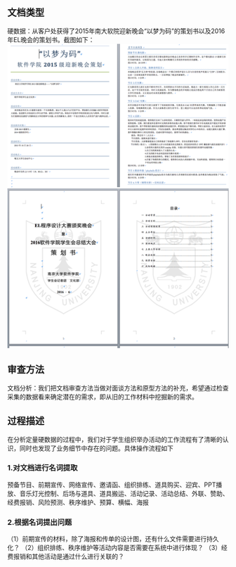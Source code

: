 ## 文档类型

硬数据：从客户处获得了2015年南大软院迎新晚会“以梦为码”的策划书以及2016年EL晚会的策划书。截图如下：
![](/2015以梦为码策划.png)![](/2016EL策划.png)

## 审查方法

文档分析：我们把文档审查方法当做对面谈方法和原型方法的补充，希望通过检查采集的数据看来确定潜在的需求，即从旧的工作材料中挖掘新的需求。

## 过程描述

在分析定量硬数据的过程中，我们对于学生组织举办活动的工作流程有了清晰的认识，同时也发现了业务细节中存在的问题。具体操作流程如下

### 1.对文档进行名词提取

预备节目、前期宣传、网络宣传、邀请函、组织排练、道具购买、迎宾、PPT播放、音乐灯光控制、后场与道具、道具搬运、活动记录、活动总结、外联、赞助、经费报销、风险预测、秩序维护、预算、横幅、海报

### 2.根据名词提出问题

（1）前期宣传的材料，除了海报和传单的设计图，还有什么文件需要进行持久化？
（2）组织排练、秩序维护等活动内容是否需要在系统中进行体现？
（3）经费报销和其他活动是通过什么进行关联的？

